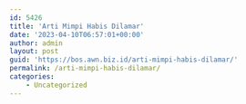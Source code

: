 ```yaml
---
id: 5426
title: 'Arti Mimpi Habis Dilamar'
date: '2023-04-10T06:57:01+00:00'
author: admin
layout: post
guid: 'https://bos.awn.biz.id/arti-mimpi-habis-dilamar/'
permalink: /arti-mimpi-habis-dilamar/
categories:
    - Uncategorized
---
```


